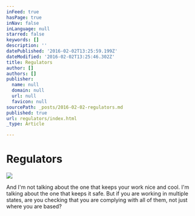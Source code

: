 ```yaml
---
inFeed: true
hasPage: true
inNav: false
inLanguage: null
starred: false
keywords: []
description: ''
datePublished: '2016-02-02T13:25:59.199Z'
dateModified: '2016-02-02T13:25:46.302Z'
title: Regulators
author: []
authors: []
publisher:
  name: null
  domain: null
  url: null
  favicon: null
sourcePath: _posts/2016-02-02-regulators.md
published: true
url: regulators/index.html
_type: Article

---
```

# Regulators
![](https://the-grid-user-content.s3-us-west-2.amazonaws.com/77c0c2a2-b72f-4227-bba3-8a277deb06f8.png)

And I'm not talking about the one that keeps your work nice and cool. I'm talking about the one that keeps it safe. But if you are working in multiple states, are you checking that you are complying with all of them, not just where you are based?